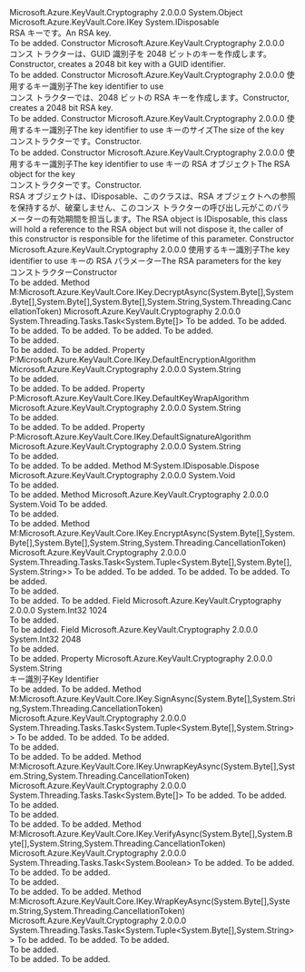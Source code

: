 <Type Name="RsaKey" FullName="Microsoft.Azure.KeyVault.RsaKey">
  <TypeSignature Language="C#" Value="public class RsaKey : IDisposable, Microsoft.Azure.KeyVault.Core.IKey" />
  <TypeSignature Language="ILAsm" Value=".class public auto ansi beforefieldinit RsaKey extends System.Object implements class Microsoft.Azure.KeyVault.Core.IKey, class System.IDisposable" />
  <TypeSignature Language="DocId" Value="T:Microsoft.Azure.KeyVault.RsaKey" />
  <TypeSignature Language="VB.NET" Value="Public Class RsaKey&#xA;Implements IDisposable, IKey" />
  <TypeSignature Language="F#" Value="type RsaKey = class&#xA;    interface IKey&#xA;    interface IDisposable" />
  <AssemblyInfo>
    <AssemblyName>Microsoft.Azure.KeyVault.Cryptography</AssemblyName>
    <AssemblyVersion>2.0.0.0</AssemblyVersion>
  </AssemblyInfo>
  <Base>
    <BaseTypeName>System.Object</BaseTypeName>
  </Base>
  <Interfaces>
    <Interface>
      <InterfaceName>Microsoft.Azure.KeyVault.Core.IKey</InterfaceName>
    </Interface>
    <Interface>
      <InterfaceName>System.IDisposable</InterfaceName>
    </Interface>
  </Interfaces>
  <Docs>
    <summary>
            <span data-ttu-id="6c3ef-101">RSA キーです。</span><span class="sxs-lookup"><span data-stu-id="6c3ef-101">An RSA key.</span></span>
            </summary>
    <remarks>To be added.</remarks>
  </Docs>
  <Members>
    <Member MemberName=".ctor">
      <MemberSignature Language="C#" Value="public RsaKey ();" />
      <MemberSignature Language="ILAsm" Value=".method public hidebysig specialname rtspecialname instance void .ctor() cil managed" />
      <MemberSignature Language="DocId" Value="M:Microsoft.Azure.KeyVault.RsaKey.#ctor" />
      <MemberSignature Language="VB.NET" Value="Public Sub New ()" />
      <MemberType>Constructor</MemberType>
      <AssemblyInfo>
        <AssemblyName>Microsoft.Azure.KeyVault.Cryptography</AssemblyName>
        <AssemblyVersion>2.0.0.0</AssemblyVersion>
      </AssemblyInfo>
      <Parameters />
      <Docs>
        <summary>
            <span data-ttu-id="6c3ef-102">コンス トラクターは、GUID 識別子を 2048 ビットのキーを作成します。</span><span class="sxs-lookup"><span data-stu-id="6c3ef-102">Constructor, creates a 2048 bit key with a GUID identifier.</span></span>
            </summary>
        <remarks>To be added.</remarks>
      </Docs>
    </Member>
    <Member MemberName=".ctor">
      <MemberSignature Language="C#" Value="public RsaKey (string kid);" />
      <MemberSignature Language="ILAsm" Value=".method public hidebysig specialname rtspecialname instance void .ctor(string kid) cil managed" />
      <MemberSignature Language="DocId" Value="M:Microsoft.Azure.KeyVault.RsaKey.#ctor(System.String)" />
      <MemberSignature Language="VB.NET" Value="Public Sub New (kid As String)" />
      <MemberSignature Language="F#" Value="new Microsoft.Azure.KeyVault.RsaKey : string -&gt; Microsoft.Azure.KeyVault.RsaKey" Usage="new Microsoft.Azure.KeyVault.RsaKey kid" />
      <MemberType>Constructor</MemberType>
      <AssemblyInfo>
        <AssemblyName>Microsoft.Azure.KeyVault.Cryptography</AssemblyName>
        <AssemblyVersion>2.0.0.0</AssemblyVersion>
      </AssemblyInfo>
      <Parameters>
        <Parameter Name="kid" Type="System.String" />
      </Parameters>
      <Docs>
        <param name="kid"><span data-ttu-id="6c3ef-103">使用するキー識別子</span><span class="sxs-lookup"><span data-stu-id="6c3ef-103">The key identifier to use</span></span></param>
        <summary>
            <span data-ttu-id="6c3ef-104">コンス トラクターでは、2048 ビットの RSA キーを作成します。</span><span class="sxs-lookup"><span data-stu-id="6c3ef-104">Constructor, creates a 2048 bit RSA key.</span></span>
            </summary>
        <remarks>To be added.</remarks>
      </Docs>
    </Member>
    <Member MemberName=".ctor">
      <MemberSignature Language="C#" Value="public RsaKey (string kid, int keySize);" />
      <MemberSignature Language="ILAsm" Value=".method public hidebysig specialname rtspecialname instance void .ctor(string kid, int32 keySize) cil managed" />
      <MemberSignature Language="DocId" Value="M:Microsoft.Azure.KeyVault.RsaKey.#ctor(System.String,System.Int32)" />
      <MemberSignature Language="VB.NET" Value="Public Sub New (kid As String, keySize As Integer)" />
      <MemberSignature Language="F#" Value="new Microsoft.Azure.KeyVault.RsaKey : string * int -&gt; Microsoft.Azure.KeyVault.RsaKey" Usage="new Microsoft.Azure.KeyVault.RsaKey (kid, keySize)" />
      <MemberType>Constructor</MemberType>
      <AssemblyInfo>
        <AssemblyName>Microsoft.Azure.KeyVault.Cryptography</AssemblyName>
        <AssemblyVersion>2.0.0.0</AssemblyVersion>
      </AssemblyInfo>
      <Parameters>
        <Parameter Name="kid" Type="System.String" />
        <Parameter Name="keySize" Type="System.Int32" />
      </Parameters>
      <Docs>
        <param name="kid"><span data-ttu-id="6c3ef-105">使用するキー識別子</span><span class="sxs-lookup"><span data-stu-id="6c3ef-105">The key identifier to use</span></span></param>
        <param name="keySize"><span data-ttu-id="6c3ef-106">キーのサイズ</span><span class="sxs-lookup"><span data-stu-id="6c3ef-106">The size of the key</span></span></param>
        <summary>
            <span data-ttu-id="6c3ef-107">コンストラクターです。</span><span class="sxs-lookup"><span data-stu-id="6c3ef-107">Constructor.</span></span>
            </summary>
        <remarks>To be added.</remarks>
      </Docs>
    </Member>
    <Member MemberName=".ctor">
      <MemberSignature Language="C#" Value="public RsaKey (string kid, System.Security.Cryptography.RSA csp);" />
      <MemberSignature Language="ILAsm" Value=".method public hidebysig specialname rtspecialname instance void .ctor(string kid, class System.Security.Cryptography.RSA csp) cil managed" />
      <MemberSignature Language="DocId" Value="M:Microsoft.Azure.KeyVault.RsaKey.#ctor(System.String,System.Security.Cryptography.RSA)" />
      <MemberSignature Language="VB.NET" Value="Public Sub New (kid As String, csp As RSA)" />
      <MemberSignature Language="F#" Value="new Microsoft.Azure.KeyVault.RsaKey : string * System.Security.Cryptography.RSA -&gt; Microsoft.Azure.KeyVault.RsaKey" Usage="new Microsoft.Azure.KeyVault.RsaKey (kid, csp)" />
      <MemberType>Constructor</MemberType>
      <AssemblyInfo>
        <AssemblyName>Microsoft.Azure.KeyVault.Cryptography</AssemblyName>
        <AssemblyVersion>2.0.0.0</AssemblyVersion>
      </AssemblyInfo>
      <Parameters>
        <Parameter Name="kid" Type="System.String" />
        <Parameter Name="csp" Type="System.Security.Cryptography.RSA" />
      </Parameters>
      <Docs>
        <param name="kid"><span data-ttu-id="6c3ef-108">使用するキー識別子</span><span class="sxs-lookup"><span data-stu-id="6c3ef-108">The key identifier to use</span></span></param>
        <param name="csp"><span data-ttu-id="6c3ef-109">キーの RSA オブジェクト</span><span class="sxs-lookup"><span data-stu-id="6c3ef-109">The RSA object for the key</span></span></param>
        <summary>
            <span data-ttu-id="6c3ef-110">コンストラクターです。</span><span class="sxs-lookup"><span data-stu-id="6c3ef-110">Constructor.</span></span>
            </summary>
        <remarks><span data-ttu-id="6c3ef-111">RSA オブジェクトは、IDisposable、このクラスは、RSA オブジェクトへの参照を保持するが、破棄しません、このコンス トラクターの呼び出し元がこのパラメーターの有効期間を担当します。</span><span class="sxs-lookup"><span data-stu-id="6c3ef-111">The RSA object is IDisposable, this class will hold a reference to the RSA object but will not dispose it, the caller of this constructor is responsible for the lifetime of this parameter.</span></span></remarks>
      </Docs>
    </Member>
    <Member MemberName=".ctor">
      <MemberSignature Language="C#" Value="public RsaKey (string kid, System.Security.Cryptography.RSAParameters keyParameters);" />
      <MemberSignature Language="ILAsm" Value=".method public hidebysig specialname rtspecialname instance void .ctor(string kid, valuetype System.Security.Cryptography.RSAParameters keyParameters) cil managed" />
      <MemberSignature Language="DocId" Value="M:Microsoft.Azure.KeyVault.RsaKey.#ctor(System.String,System.Security.Cryptography.RSAParameters)" />
      <MemberSignature Language="VB.NET" Value="Public Sub New (kid As String, keyParameters As RSAParameters)" />
      <MemberSignature Language="F#" Value="new Microsoft.Azure.KeyVault.RsaKey : string * System.Security.Cryptography.RSAParameters -&gt; Microsoft.Azure.KeyVault.RsaKey" Usage="new Microsoft.Azure.KeyVault.RsaKey (kid, keyParameters)" />
      <MemberType>Constructor</MemberType>
      <AssemblyInfo>
        <AssemblyName>Microsoft.Azure.KeyVault.Cryptography</AssemblyName>
        <AssemblyVersion>2.0.0.0</AssemblyVersion>
      </AssemblyInfo>
      <Parameters>
        <Parameter Name="kid" Type="System.String" />
        <Parameter Name="keyParameters" Type="System.Security.Cryptography.RSAParameters" />
      </Parameters>
      <Docs>
        <param name="kid"><span data-ttu-id="6c3ef-112">使用するキー識別子</span><span class="sxs-lookup"><span data-stu-id="6c3ef-112">The key identifier to use</span></span></param>
        <param name="keyParameters"><span data-ttu-id="6c3ef-113">キーの RSA パラメーター</span><span class="sxs-lookup"><span data-stu-id="6c3ef-113">The RSA parameters for the key</span></span></param>
        <summary>
            <span data-ttu-id="6c3ef-114">コンストラクター</span><span class="sxs-lookup"><span data-stu-id="6c3ef-114">Constructor</span></span>
            </summary>
        <remarks>To be added.</remarks>
      </Docs>
    </Member>
    <Member MemberName="DecryptAsync">
      <MemberSignature Language="C#" Value="public System.Threading.Tasks.Task&lt;byte[]&gt; DecryptAsync (byte[] ciphertext, byte[] iv, byte[] authenticationData = null, byte[] authenticationTag = null, string algorithm = &quot;RSA-OAEP&quot;, System.Threading.CancellationToken token = null);" />
      <MemberSignature Language="ILAsm" Value=".method public hidebysig newslot virtual instance class System.Threading.Tasks.Task`1&lt;unsigned int8[]&gt; DecryptAsync(unsigned int8[] ciphertext, unsigned int8[] iv, unsigned int8[] authenticationData, unsigned int8[] authenticationTag, string algorithm, valuetype System.Threading.CancellationToken token) cil managed" />
      <MemberSignature Language="DocId" Value="M:Microsoft.Azure.KeyVault.RsaKey.DecryptAsync(System.Byte[],System.Byte[],System.Byte[],System.Byte[],System.String,System.Threading.CancellationToken)" />
      <MemberSignature Language="VB.NET" Value="Public Function DecryptAsync (ciphertext As Byte(), iv As Byte(), Optional authenticationData As Byte() = null, Optional authenticationTag As Byte() = null, Optional algorithm As String = &quot;RSA-OAEP&quot;, Optional token As CancellationToken = null) As Task(Of Byte())" />
      <MemberSignature Language="F#" Value="abstract member DecryptAsync : byte[] * byte[] * byte[] * byte[] * string * System.Threading.CancellationToken -&gt; System.Threading.Tasks.Task&lt;byte[]&gt;&#xA;override this.DecryptAsync : byte[] * byte[] * byte[] * byte[] * string * System.Threading.CancellationToken -&gt; System.Threading.Tasks.Task&lt;byte[]&gt;" Usage="rsaKey.DecryptAsync (ciphertext, iv, authenticationData, authenticationTag, algorithm, token)" />
      <MemberType>Method</MemberType>
      <Implements>
        <InterfaceMember>M:Microsoft.Azure.KeyVault.Core.IKey.DecryptAsync(System.Byte[],System.Byte[],System.Byte[],System.Byte[],System.String,System.Threading.CancellationToken)</InterfaceMember>
      </Implements>
      <AssemblyInfo>
        <AssemblyName>Microsoft.Azure.KeyVault.Cryptography</AssemblyName>
        <AssemblyVersion>2.0.0.0</AssemblyVersion>
      </AssemblyInfo>
      <ReturnValue>
        <ReturnType>System.Threading.Tasks.Task&lt;System.Byte[]&gt;</ReturnType>
      </ReturnValue>
      <Parameters>
        <Parameter Name="ciphertext" Type="System.Byte[]" />
        <Parameter Name="iv" Type="System.Byte[]" />
        <Parameter Name="authenticationData" Type="System.Byte[]" />
        <Parameter Name="authenticationTag" Type="System.Byte[]" />
        <Parameter Name="algorithm" Type="System.String" />
        <Parameter Name="token" Type="System.Threading.CancellationToken" />
      </Parameters>
      <Docs>
        <param name="ciphertext">To be added.</param>
        <param name="iv">To be added.</param>
        <param name="authenticationData">To be added.</param>
        <param name="authenticationTag">To be added.</param>
        <param name="algorithm">To be added.</param>
        <param name="token">To be added.</param>
        <summary>To be added.</summary>
        <returns>To be added.</returns>
        <remarks>To be added.</remarks>
      </Docs>
    </Member>
    <Member MemberName="DefaultEncryptionAlgorithm">
      <MemberSignature Language="C#" Value="public string DefaultEncryptionAlgorithm { get; }" />
      <MemberSignature Language="ILAsm" Value=".property instance string DefaultEncryptionAlgorithm" />
      <MemberSignature Language="DocId" Value="P:Microsoft.Azure.KeyVault.RsaKey.DefaultEncryptionAlgorithm" />
      <MemberSignature Language="VB.NET" Value="Public ReadOnly Property DefaultEncryptionAlgorithm As String" />
      <MemberSignature Language="F#" Value="member this.DefaultEncryptionAlgorithm : string" Usage="Microsoft.Azure.KeyVault.RsaKey.DefaultEncryptionAlgorithm" />
      <MemberType>Property</MemberType>
      <Implements>
        <InterfaceMember>P:Microsoft.Azure.KeyVault.Core.IKey.DefaultEncryptionAlgorithm</InterfaceMember>
      </Implements>
      <AssemblyInfo>
        <AssemblyName>Microsoft.Azure.KeyVault.Cryptography</AssemblyName>
        <AssemblyVersion>2.0.0.0</AssemblyVersion>
      </AssemblyInfo>
      <ReturnValue>
        <ReturnType>System.String</ReturnType>
      </ReturnValue>
      <Docs>
        <summary>To be added.</summary>
        <value>To be added.</value>
        <remarks>To be added.</remarks>
      </Docs>
    </Member>
    <Member MemberName="DefaultKeyWrapAlgorithm">
      <MemberSignature Language="C#" Value="public string DefaultKeyWrapAlgorithm { get; }" />
      <MemberSignature Language="ILAsm" Value=".property instance string DefaultKeyWrapAlgorithm" />
      <MemberSignature Language="DocId" Value="P:Microsoft.Azure.KeyVault.RsaKey.DefaultKeyWrapAlgorithm" />
      <MemberSignature Language="VB.NET" Value="Public ReadOnly Property DefaultKeyWrapAlgorithm As String" />
      <MemberSignature Language="F#" Value="member this.DefaultKeyWrapAlgorithm : string" Usage="Microsoft.Azure.KeyVault.RsaKey.DefaultKeyWrapAlgorithm" />
      <MemberType>Property</MemberType>
      <Implements>
        <InterfaceMember>P:Microsoft.Azure.KeyVault.Core.IKey.DefaultKeyWrapAlgorithm</InterfaceMember>
      </Implements>
      <AssemblyInfo>
        <AssemblyName>Microsoft.Azure.KeyVault.Cryptography</AssemblyName>
        <AssemblyVersion>2.0.0.0</AssemblyVersion>
      </AssemblyInfo>
      <ReturnValue>
        <ReturnType>System.String</ReturnType>
      </ReturnValue>
      <Docs>
        <summary>To be added.</summary>
        <value>To be added.</value>
        <remarks>To be added.</remarks>
      </Docs>
    </Member>
    <Member MemberName="DefaultSignatureAlgorithm">
      <MemberSignature Language="C#" Value="public string DefaultSignatureAlgorithm { get; }" />
      <MemberSignature Language="ILAsm" Value=".property instance string DefaultSignatureAlgorithm" />
      <MemberSignature Language="DocId" Value="P:Microsoft.Azure.KeyVault.RsaKey.DefaultSignatureAlgorithm" />
      <MemberSignature Language="VB.NET" Value="Public ReadOnly Property DefaultSignatureAlgorithm As String" />
      <MemberSignature Language="F#" Value="member this.DefaultSignatureAlgorithm : string" Usage="Microsoft.Azure.KeyVault.RsaKey.DefaultSignatureAlgorithm" />
      <MemberType>Property</MemberType>
      <Implements>
        <InterfaceMember>P:Microsoft.Azure.KeyVault.Core.IKey.DefaultSignatureAlgorithm</InterfaceMember>
      </Implements>
      <AssemblyInfo>
        <AssemblyName>Microsoft.Azure.KeyVault.Cryptography</AssemblyName>
        <AssemblyVersion>2.0.0.0</AssemblyVersion>
      </AssemblyInfo>
      <ReturnValue>
        <ReturnType>System.String</ReturnType>
      </ReturnValue>
      <Docs>
        <summary>To be added.</summary>
        <value>To be added.</value>
        <remarks>To be added.</remarks>
      </Docs>
    </Member>
    <Member MemberName="Dispose">
      <MemberSignature Language="C#" Value="public void Dispose ();" />
      <MemberSignature Language="ILAsm" Value=".method public hidebysig newslot virtual instance void Dispose() cil managed" />
      <MemberSignature Language="DocId" Value="M:Microsoft.Azure.KeyVault.RsaKey.Dispose" />
      <MemberSignature Language="VB.NET" Value="Public Sub Dispose ()" />
      <MemberSignature Language="F#" Value="abstract member Dispose : unit -&gt; unit&#xA;override this.Dispose : unit -&gt; unit" Usage="rsaKey.Dispose " />
      <MemberType>Method</MemberType>
      <Implements>
        <InterfaceMember>M:System.IDisposable.Dispose</InterfaceMember>
      </Implements>
      <AssemblyInfo>
        <AssemblyName>Microsoft.Azure.KeyVault.Cryptography</AssemblyName>
        <AssemblyVersion>2.0.0.0</AssemblyVersion>
      </AssemblyInfo>
      <ReturnValue>
        <ReturnType>System.Void</ReturnType>
      </ReturnValue>
      <Parameters />
      <Docs>
        <summary>To be added.</summary>
        <remarks>To be added.</remarks>
      </Docs>
    </Member>
    <Member MemberName="Dispose">
      <MemberSignature Language="C#" Value="protected virtual void Dispose (bool disposing);" />
      <MemberSignature Language="ILAsm" Value=".method familyhidebysig newslot virtual instance void Dispose(bool disposing) cil managed" />
      <MemberSignature Language="DocId" Value="M:Microsoft.Azure.KeyVault.RsaKey.Dispose(System.Boolean)" />
      <MemberSignature Language="VB.NET" Value="Protected Overridable Sub Dispose (disposing As Boolean)" />
      <MemberSignature Language="F#" Value="abstract member Dispose : bool -&gt; unit&#xA;override this.Dispose : bool -&gt; unit" Usage="rsaKey.Dispose disposing" />
      <MemberType>Method</MemberType>
      <AssemblyInfo>
        <AssemblyName>Microsoft.Azure.KeyVault.Cryptography</AssemblyName>
        <AssemblyVersion>2.0.0.0</AssemblyVersion>
      </AssemblyInfo>
      <ReturnValue>
        <ReturnType>System.Void</ReturnType>
      </ReturnValue>
      <Parameters>
        <Parameter Name="disposing" Type="System.Boolean" />
      </Parameters>
      <Docs>
        <param name="disposing">To be added.</param>
        <summary>To be added.</summary>
        <remarks>To be added.</remarks>
      </Docs>
    </Member>
    <Member MemberName="EncryptAsync">
      <MemberSignature Language="C#" Value="public System.Threading.Tasks.Task&lt;Tuple&lt;byte[],byte[],string&gt;&gt; EncryptAsync (byte[] plaintext, byte[] iv = null, byte[] authenticationData = null, string algorithm = &quot;RSA-OAEP&quot;, System.Threading.CancellationToken token = null);" />
      <MemberSignature Language="ILAsm" Value=".method public hidebysig newslot virtual instance class System.Threading.Tasks.Task`1&lt;class System.Tuple`3&lt;unsigned int8[], unsigned int8[], string&gt;&gt; EncryptAsync(unsigned int8[] plaintext, unsigned int8[] iv, unsigned int8[] authenticationData, string algorithm, valuetype System.Threading.CancellationToken token) cil managed" />
      <MemberSignature Language="DocId" Value="M:Microsoft.Azure.KeyVault.RsaKey.EncryptAsync(System.Byte[],System.Byte[],System.Byte[],System.String,System.Threading.CancellationToken)" />
      <MemberSignature Language="VB.NET" Value="Public Function EncryptAsync (plaintext As Byte(), Optional iv As Byte() = null, Optional authenticationData As Byte() = null, Optional algorithm As String = &quot;RSA-OAEP&quot;, Optional token As CancellationToken = null) As Task(Of Tuple(Of Byte(), Byte(), String))" />
      <MemberSignature Language="F#" Value="abstract member EncryptAsync : byte[] * byte[] * byte[] * string * System.Threading.CancellationToken -&gt; System.Threading.Tasks.Task&lt;byte[] * byte[] * string&gt;&#xA;override this.EncryptAsync : byte[] * byte[] * byte[] * string * System.Threading.CancellationToken -&gt; System.Threading.Tasks.Task&lt;byte[] * byte[] * string&gt;" Usage="rsaKey.EncryptAsync (plaintext, iv, authenticationData, algorithm, token)" />
      <MemberType>Method</MemberType>
      <Implements>
        <InterfaceMember>M:Microsoft.Azure.KeyVault.Core.IKey.EncryptAsync(System.Byte[],System.Byte[],System.Byte[],System.String,System.Threading.CancellationToken)</InterfaceMember>
      </Implements>
      <AssemblyInfo>
        <AssemblyName>Microsoft.Azure.KeyVault.Cryptography</AssemblyName>
        <AssemblyVersion>2.0.0.0</AssemblyVersion>
      </AssemblyInfo>
      <ReturnValue>
        <ReturnType>System.Threading.Tasks.Task&lt;System.Tuple&lt;System.Byte[],System.Byte[],System.String&gt;&gt;</ReturnType>
      </ReturnValue>
      <Parameters>
        <Parameter Name="plaintext" Type="System.Byte[]" />
        <Parameter Name="iv" Type="System.Byte[]" />
        <Parameter Name="authenticationData" Type="System.Byte[]" />
        <Parameter Name="algorithm" Type="System.String" />
        <Parameter Name="token" Type="System.Threading.CancellationToken" />
      </Parameters>
      <Docs>
        <param name="plaintext">To be added.</param>
        <param name="iv">To be added.</param>
        <param name="authenticationData">To be added.</param>
        <param name="algorithm">To be added.</param>
        <param name="token">To be added.</param>
        <summary>To be added.</summary>
        <returns>To be added.</returns>
        <remarks>To be added.</remarks>
      </Docs>
    </Member>
    <Member MemberName="KeySize1024">
      <MemberSignature Language="C#" Value="public const int KeySize1024 = 1024;" />
      <MemberSignature Language="ILAsm" Value=".field public static literal int32 KeySize1024 = (1024)" />
      <MemberSignature Language="DocId" Value="F:Microsoft.Azure.KeyVault.RsaKey.KeySize1024" />
      <MemberSignature Language="VB.NET" Value="Public Const KeySize1024 As Integer  = 1024" />
      <MemberSignature Language="F#" Value="val mutable KeySize1024 : int" Usage="Microsoft.Azure.KeyVault.RsaKey.KeySize1024" />
      <MemberType>Field</MemberType>
      <AssemblyInfo>
        <AssemblyName>Microsoft.Azure.KeyVault.Cryptography</AssemblyName>
        <AssemblyVersion>2.0.0.0</AssemblyVersion>
      </AssemblyInfo>
      <ReturnValue>
        <ReturnType>System.Int32</ReturnType>
      </ReturnValue>
      <MemberValue>1024</MemberValue>
      <Docs>
        <summary>To be added.</summary>
        <remarks>To be added.</remarks>
      </Docs>
    </Member>
    <Member MemberName="KeySize2048">
      <MemberSignature Language="C#" Value="public const int KeySize2048 = 2048;" />
      <MemberSignature Language="ILAsm" Value=".field public static literal int32 KeySize2048 = (2048)" />
      <MemberSignature Language="DocId" Value="F:Microsoft.Azure.KeyVault.RsaKey.KeySize2048" />
      <MemberSignature Language="VB.NET" Value="Public Const KeySize2048 As Integer  = 2048" />
      <MemberSignature Language="F#" Value="val mutable KeySize2048 : int" Usage="Microsoft.Azure.KeyVault.RsaKey.KeySize2048" />
      <MemberType>Field</MemberType>
      <AssemblyInfo>
        <AssemblyName>Microsoft.Azure.KeyVault.Cryptography</AssemblyName>
        <AssemblyVersion>2.0.0.0</AssemblyVersion>
      </AssemblyInfo>
      <ReturnValue>
        <ReturnType>System.Int32</ReturnType>
      </ReturnValue>
      <MemberValue>2048</MemberValue>
      <Docs>
        <summary>To be added.</summary>
        <remarks>To be added.</remarks>
      </Docs>
    </Member>
    <Member MemberName="Kid">
      <MemberSignature Language="C#" Value="public string Kid { get; }" />
      <MemberSignature Language="ILAsm" Value=".property instance string Kid" />
      <MemberSignature Language="DocId" Value="P:Microsoft.Azure.KeyVault.RsaKey.Kid" />
      <MemberSignature Language="VB.NET" Value="Public ReadOnly Property Kid As String" />
      <MemberSignature Language="F#" Value="member this.Kid : string" Usage="Microsoft.Azure.KeyVault.RsaKey.Kid" />
      <MemberType>Property</MemberType>
      <AssemblyInfo>
        <AssemblyName>Microsoft.Azure.KeyVault.Cryptography</AssemblyName>
        <AssemblyVersion>2.0.0.0</AssemblyVersion>
      </AssemblyInfo>
      <ReturnValue>
        <ReturnType>System.String</ReturnType>
      </ReturnValue>
      <Docs>
        <summary>
            <span data-ttu-id="6c3ef-115">キー識別子</span><span class="sxs-lookup"><span data-stu-id="6c3ef-115">Key Identifier</span></span>
            </summary>
        <value>To be added.</value>
        <remarks>To be added.</remarks>
      </Docs>
    </Member>
    <Member MemberName="SignAsync">
      <MemberSignature Language="C#" Value="public System.Threading.Tasks.Task&lt;Tuple&lt;byte[],string&gt;&gt; SignAsync (byte[] digest, string algorithm, System.Threading.CancellationToken token = null);" />
      <MemberSignature Language="ILAsm" Value=".method public hidebysig newslot virtual instance class System.Threading.Tasks.Task`1&lt;class System.Tuple`2&lt;unsigned int8[], string&gt;&gt; SignAsync(unsigned int8[] digest, string algorithm, valuetype System.Threading.CancellationToken token) cil managed" />
      <MemberSignature Language="DocId" Value="M:Microsoft.Azure.KeyVault.RsaKey.SignAsync(System.Byte[],System.String,System.Threading.CancellationToken)" />
      <MemberSignature Language="VB.NET" Value="Public Function SignAsync (digest As Byte(), algorithm As String, Optional token As CancellationToken = null) As Task(Of Tuple(Of Byte(), String))" />
      <MemberSignature Language="F#" Value="abstract member SignAsync : byte[] * string * System.Threading.CancellationToken -&gt; System.Threading.Tasks.Task&lt;byte[] * string&gt;&#xA;override this.SignAsync : byte[] * string * System.Threading.CancellationToken -&gt; System.Threading.Tasks.Task&lt;byte[] * string&gt;" Usage="rsaKey.SignAsync (digest, algorithm, token)" />
      <MemberType>Method</MemberType>
      <Implements>
        <InterfaceMember>M:Microsoft.Azure.KeyVault.Core.IKey.SignAsync(System.Byte[],System.String,System.Threading.CancellationToken)</InterfaceMember>
      </Implements>
      <AssemblyInfo>
        <AssemblyName>Microsoft.Azure.KeyVault.Cryptography</AssemblyName>
        <AssemblyVersion>2.0.0.0</AssemblyVersion>
      </AssemblyInfo>
      <ReturnValue>
        <ReturnType>System.Threading.Tasks.Task&lt;System.Tuple&lt;System.Byte[],System.String&gt;&gt;</ReturnType>
      </ReturnValue>
      <Parameters>
        <Parameter Name="digest" Type="System.Byte[]" />
        <Parameter Name="algorithm" Type="System.String" />
        <Parameter Name="token" Type="System.Threading.CancellationToken" />
      </Parameters>
      <Docs>
        <param name="digest">To be added.</param>
        <param name="algorithm">To be added.</param>
        <param name="token">To be added.</param>
        <summary>To be added.</summary>
        <returns>To be added.</returns>
        <remarks>To be added.</remarks>
      </Docs>
    </Member>
    <Member MemberName="UnwrapKeyAsync">
      <MemberSignature Language="C#" Value="public System.Threading.Tasks.Task&lt;byte[]&gt; UnwrapKeyAsync (byte[] encryptedKey, string algorithm = &quot;RSA-OAEP&quot;, System.Threading.CancellationToken token = null);" />
      <MemberSignature Language="ILAsm" Value=".method public hidebysig newslot virtual instance class System.Threading.Tasks.Task`1&lt;unsigned int8[]&gt; UnwrapKeyAsync(unsigned int8[] encryptedKey, string algorithm, valuetype System.Threading.CancellationToken token) cil managed" />
      <MemberSignature Language="DocId" Value="M:Microsoft.Azure.KeyVault.RsaKey.UnwrapKeyAsync(System.Byte[],System.String,System.Threading.CancellationToken)" />
      <MemberSignature Language="VB.NET" Value="Public Function UnwrapKeyAsync (encryptedKey As Byte(), Optional algorithm As String = &quot;RSA-OAEP&quot;, Optional token As CancellationToken = null) As Task(Of Byte())" />
      <MemberSignature Language="F#" Value="abstract member UnwrapKeyAsync : byte[] * string * System.Threading.CancellationToken -&gt; System.Threading.Tasks.Task&lt;byte[]&gt;&#xA;override this.UnwrapKeyAsync : byte[] * string * System.Threading.CancellationToken -&gt; System.Threading.Tasks.Task&lt;byte[]&gt;" Usage="rsaKey.UnwrapKeyAsync (encryptedKey, algorithm, token)" />
      <MemberType>Method</MemberType>
      <Implements>
        <InterfaceMember>M:Microsoft.Azure.KeyVault.Core.IKey.UnwrapKeyAsync(System.Byte[],System.String,System.Threading.CancellationToken)</InterfaceMember>
      </Implements>
      <AssemblyInfo>
        <AssemblyName>Microsoft.Azure.KeyVault.Cryptography</AssemblyName>
        <AssemblyVersion>2.0.0.0</AssemblyVersion>
      </AssemblyInfo>
      <ReturnValue>
        <ReturnType>System.Threading.Tasks.Task&lt;System.Byte[]&gt;</ReturnType>
      </ReturnValue>
      <Parameters>
        <Parameter Name="encryptedKey" Type="System.Byte[]" />
        <Parameter Name="algorithm" Type="System.String" />
        <Parameter Name="token" Type="System.Threading.CancellationToken" />
      </Parameters>
      <Docs>
        <param name="encryptedKey">To be added.</param>
        <param name="algorithm">To be added.</param>
        <param name="token">To be added.</param>
        <summary>To be added.</summary>
        <returns>To be added.</returns>
        <remarks>To be added.</remarks>
      </Docs>
    </Member>
    <Member MemberName="VerifyAsync">
      <MemberSignature Language="C#" Value="public System.Threading.Tasks.Task&lt;bool&gt; VerifyAsync (byte[] digest, byte[] signature, string algorithm, System.Threading.CancellationToken token = null);" />
      <MemberSignature Language="ILAsm" Value=".method public hidebysig newslot virtual instance class System.Threading.Tasks.Task`1&lt;bool&gt; VerifyAsync(unsigned int8[] digest, unsigned int8[] signature, string algorithm, valuetype System.Threading.CancellationToken token) cil managed" />
      <MemberSignature Language="DocId" Value="M:Microsoft.Azure.KeyVault.RsaKey.VerifyAsync(System.Byte[],System.Byte[],System.String,System.Threading.CancellationToken)" />
      <MemberSignature Language="VB.NET" Value="Public Function VerifyAsync (digest As Byte(), signature As Byte(), algorithm As String, Optional token As CancellationToken = null) As Task(Of Boolean)" />
      <MemberSignature Language="F#" Value="abstract member VerifyAsync : byte[] * byte[] * string * System.Threading.CancellationToken -&gt; System.Threading.Tasks.Task&lt;bool&gt;&#xA;override this.VerifyAsync : byte[] * byte[] * string * System.Threading.CancellationToken -&gt; System.Threading.Tasks.Task&lt;bool&gt;" Usage="rsaKey.VerifyAsync (digest, signature, algorithm, token)" />
      <MemberType>Method</MemberType>
      <Implements>
        <InterfaceMember>M:Microsoft.Azure.KeyVault.Core.IKey.VerifyAsync(System.Byte[],System.Byte[],System.String,System.Threading.CancellationToken)</InterfaceMember>
      </Implements>
      <AssemblyInfo>
        <AssemblyName>Microsoft.Azure.KeyVault.Cryptography</AssemblyName>
        <AssemblyVersion>2.0.0.0</AssemblyVersion>
      </AssemblyInfo>
      <ReturnValue>
        <ReturnType>System.Threading.Tasks.Task&lt;System.Boolean&gt;</ReturnType>
      </ReturnValue>
      <Parameters>
        <Parameter Name="digest" Type="System.Byte[]" />
        <Parameter Name="signature" Type="System.Byte[]" />
        <Parameter Name="algorithm" Type="System.String" />
        <Parameter Name="token" Type="System.Threading.CancellationToken" />
      </Parameters>
      <Docs>
        <param name="digest">To be added.</param>
        <param name="signature">To be added.</param>
        <param name="algorithm">To be added.</param>
        <param name="token">To be added.</param>
        <summary>To be added.</summary>
        <returns>To be added.</returns>
        <remarks>To be added.</remarks>
      </Docs>
    </Member>
    <Member MemberName="WrapKeyAsync">
      <MemberSignature Language="C#" Value="public System.Threading.Tasks.Task&lt;Tuple&lt;byte[],string&gt;&gt; WrapKeyAsync (byte[] key, string algorithm = &quot;RSA-OAEP&quot;, System.Threading.CancellationToken token = null);" />
      <MemberSignature Language="ILAsm" Value=".method public hidebysig newslot virtual instance class System.Threading.Tasks.Task`1&lt;class System.Tuple`2&lt;unsigned int8[], string&gt;&gt; WrapKeyAsync(unsigned int8[] key, string algorithm, valuetype System.Threading.CancellationToken token) cil managed" />
      <MemberSignature Language="DocId" Value="M:Microsoft.Azure.KeyVault.RsaKey.WrapKeyAsync(System.Byte[],System.String,System.Threading.CancellationToken)" />
      <MemberSignature Language="VB.NET" Value="Public Function WrapKeyAsync (key As Byte(), Optional algorithm As String = &quot;RSA-OAEP&quot;, Optional token As CancellationToken = null) As Task(Of Tuple(Of Byte(), String))" />
      <MemberSignature Language="F#" Value="abstract member WrapKeyAsync : byte[] * string * System.Threading.CancellationToken -&gt; System.Threading.Tasks.Task&lt;byte[] * string&gt;&#xA;override this.WrapKeyAsync : byte[] * string * System.Threading.CancellationToken -&gt; System.Threading.Tasks.Task&lt;byte[] * string&gt;" Usage="rsaKey.WrapKeyAsync (key, algorithm, token)" />
      <MemberType>Method</MemberType>
      <Implements>
        <InterfaceMember>M:Microsoft.Azure.KeyVault.Core.IKey.WrapKeyAsync(System.Byte[],System.String,System.Threading.CancellationToken)</InterfaceMember>
      </Implements>
      <AssemblyInfo>
        <AssemblyName>Microsoft.Azure.KeyVault.Cryptography</AssemblyName>
        <AssemblyVersion>2.0.0.0</AssemblyVersion>
      </AssemblyInfo>
      <ReturnValue>
        <ReturnType>System.Threading.Tasks.Task&lt;System.Tuple&lt;System.Byte[],System.String&gt;&gt;</ReturnType>
      </ReturnValue>
      <Parameters>
        <Parameter Name="key" Type="System.Byte[]" />
        <Parameter Name="algorithm" Type="System.String" />
        <Parameter Name="token" Type="System.Threading.CancellationToken" />
      </Parameters>
      <Docs>
        <param name="key">To be added.</param>
        <param name="algorithm">To be added.</param>
        <param name="token">To be added.</param>
        <summary>To be added.</summary>
        <returns>To be added.</returns>
        <remarks>To be added.</remarks>
      </Docs>
    </Member>
  </Members>
</Type>
